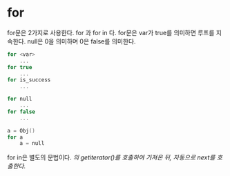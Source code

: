 # for

for문은 2가지로 사용한다. for <booleanexpr> 과 for <iterator> in <collector> 다.
for문은 var가 true를 의미하면 루프를 지속한다. null은 0을 의미하며 0은 false를 의미한다.

```cpp
for <var>
    ...
for true
    ...
for is_success
    ...

for null
    ...
for false
    ...

a = Obj()
for a
    a = null
```

for in은 별도의 문법이다.
<var>의 getiterator()를 호출하여 가져온 뒤, 자동으로 next를 호출한다.
